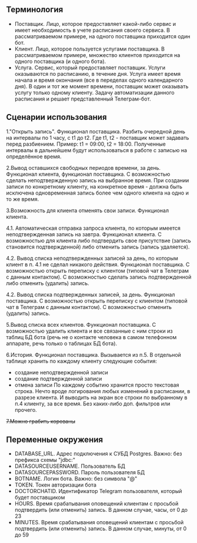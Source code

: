 ## Терминология
- Поставщик. Лицо, которое предоставляет какой-либо сервис и имеет необходимость в учете расписания своего сервиса. В рассматриваемом примере, на одного поставщика приходится один бот.
- Клиент. Лицо, которое пользуется услугами поставщика. В рассматриваемом примере, множество клиентов приходится на одного поставщика (и одного бота).
- Услуга. Сервис, который предоставляет поставщик. Услуги оказываются по расписанию, в течение дня. Услуга имеет время начала и время окончания (все в переделах одного календарного дня). В один и тот же момент времени, поставщик может оказывать услугу только одному клиенту. Задачу автоматизации данного расписания и решает представленный Телеграм-бот. 

## Сценарии использования
1."Открыть запись". Функционал поставщика. Разбить очередной день на интервалы по 1 часу, с t1 до t2. Где t1, t2 - поставщик может задавать перед разбиением. Пример: t1 = 09:00, t2 = 18:00. Полученные интервалы в дальнейшем будут использоваться в работе с записью на определённое время.

2.Вывод оставшихся свободных периодов времени, за день. Функционал клиента, функционал поставщика. С возможностью сделать неподтвержденную запись на выбранное время. При создании записи по конкретному клиенту, на конкретное время - должна быть исключена одновременная запись более чем одного клиента на одно и то же время.

3.Возможность для клиента отменять свои записи. Функционал клиента.

4.1. Автоматическая отправка запроса клиента, по которым имеется неподтвержденная запись на завтра. Функционал клиента. С возможностью для клиента либо подтвердить свое присутствие (запись становится подтвержденной) либо отменить запись (запись удаляется).

4.2. Вывод списка неподтвержденных записей за день, по которым клиент в п. 4.1 не сделал никакого действия. Функционал поставщика. С возможностью открыть переписку с клиентом (типовой чат в Телеграм с данным контактом). С возможностью сделать запись подтвержденной либо отменить (удалить) запись.

4.2. Вывод списка подтвержденных записей, за день. Функционал поставщика. С возможностью открыть переписку с клиентом (типовой чат в Телеграм с данным контактом). С возможностью отменить (удалить) запись.

5.Вывод списка всех клиентов. Функционал поставщика. С возможностью удалить клиента и все связанные с ним строки из таблиц БД бота (речь не о контакте человека в самом телефонном аппарате, речь только о таблицах БД бота).

6.История. Функционал поставщика. Вызывается из п.5. В отдельной таблице хранить по каждому клиенту следующие события:
- создание неподтвержденной записи
- создание подтвержденной записи
- отмена записи
По каждому событию хранится просто текстовая строка. Нечто вроде логирования любых изменений в расписании, в разрезе клиента. И выводить на экран все строки по выбранному в п.4 клиенту, за все время. Без каких-либо доп. фильтров или прочего.

~~7.Можно грабить корованы~~

## Переменные окружения
- DATABASE_URL. Адрес подключения к СУБД Postgres. Важно: без префикса схемы "jdbc:"
- DATASOURCEUSERNAME. Пользователь БД
- DATASOURCEPASSWORD. Пароль пользователя БД
- BOTNAME. Логин бота. Важно: без символа "@"  
- TOKEN. Токен авторизации бота
- DOCTORCHATID. Идентификатор Telegram пользователя, который будет поставщиком
- HOURS. Время срабатывания оповещений клиентам с просьбой подтвердить (или отменить) запись. В данном случае, часы, от 0 до 23
- MINUTES. Время срабатывания оповещений клиентам с просьбой подтвердить (или отменить) запись. В данном случае, минуты, от 0 до 59 
